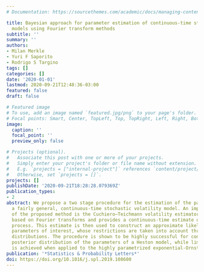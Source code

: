 ```yaml
---
# Documentation: https://sourcethemes.com/academic/docs/managing-content/

title: Bayesian approach for parameter estimation of continuous-time stochastic volatility
  models using Fourier transform methods
subtitle: ''
summary: ''
authors:
- Milan Merkle
- Yuri F Saporito
- Rodrigo S Targino
tags: []
categories: []
date: '2020-01-01'
lastmod: 2020-09-21T12:48:36-03:00
featured: false
draft: false

# Featured image
# To use, add an image named `featured.jpg/png` to your page's folder.
# Focal points: Smart, Center, TopLeft, Top, TopRight, Left, Right, BottomLeft, Bottom, BottomRight.
image:
  caption: ''
  focal_point: ''
  preview_only: false

# Projects (optional).
#   Associate this post with one or more of your projects.
#   Simply enter your project's folder or file name without extension.
#   E.g. `projects = ["internal-project"]` references `content/project/deep-learning/index.md`.
#   Otherwise, set `projects = []`.
projects: []
publishDate: '2020-09-21T18:28:28.079369Z'
publication_types:
- 2
abstract: We propose a two stage procedure for the estimation of the parameters of
  a fairly general, continuous-time stochastic volatility model. An important ingredient
  of the proposed method is the Cuchiero–Teichmann volatility estimator, which is
  based on Fourier transforms and provides a continuous-time estimate of the latent
  process. This estimate is then used to construct an approximate likelihood for the
  parameters of interest, whose restrictions are taken into account through prior
  distributions. The procedure is shown to be highly successful for constructing the
  posterior distribution of the parameters of a Heston model, while limited success
  is achieved when applied to the highly parametrized exponential-Ornstein–Uhlenbeck.
publication: '*Statistics & Probability Letters*'
doi: https://doi.org/10.1016/j.spl.2019.108600
---
```

